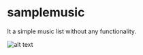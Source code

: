 # samplemusic

It a simple music list without any functionality.



![alt text](https://dl2.pushbulletusercontent.com/ZMr4zm9YSVO8iM9XTilNfc8zjlNaVgrJ/Screenshot_2017-03-04-01-18-20.png "Screen shot")
